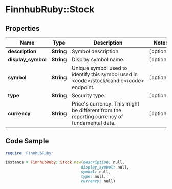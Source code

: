 # FinnhubRuby::Stock

## Properties

Name | Type | Description | Notes
------------ | ------------- | ------------- | -------------
**description** | **String** | Symbol description | [optional] 
**display_symbol** | **String** | Display symbol name. | [optional] 
**symbol** | **String** | Unique symbol used to identify this symbol used in &lt;code&gt;/stock/candle&lt;/code&gt; endpoint. | [optional] 
**type** | **String** | Security type. | [optional] 
**currency** | **String** | Price&#39;s currency. This might be different from the reporting currency of fundamental data. | [optional] 

## Code Sample

```ruby
require 'FinnhubRuby'

instance = FinnhubRuby::Stock.new(description: null,
                                 display_symbol: null,
                                 symbol: null,
                                 type: null,
                                 currency: null)
```


